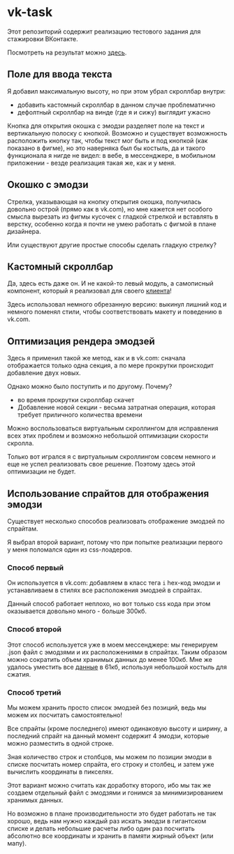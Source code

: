 # vk-task

Этот репозиторий содержит реализацию тестового задания для стажировки ВКонтакте.

Посмотреть на результат можно [здесь](https://danyadev.github.io/vk-task/).

## Поле для ввода текста

Я добавил максимальную высоту, но при этом убрал скроллбар внутри:
- добавить кастомный скроллбар в данном случае проблематично
- дефолтный скроллбар на винде (где я и сижу) выглядит ужасно

Кнопка для открытия окошка с эмодзи разделяет поле на текст и вертикальную полоску с кнопкой.
Возможно и существует возможность расположить кнопку так, чтобы текст мог быть и под кнопкой
(как показано в фигме), но это наверняка был бы костыль, да и такого функционала я нигде не видел:
в вебе, в мессенджере, в мобильном приложении - везде реализация такая же, как и у меня.

## Окошко с эмодзи

Стрелка, указывающая на кнопку открытия окошка, получилась довольно острой (прямо как в vk.com),
но мне кажется нет особого смысла вырезать из фигмы кусочек с гладкой стрелкой и вставлять
в верстку, особенно когда я почти не умею работать с фигмой в плане дизайнера.

Или существуют другие простые способы сделать гладкую стрелку?

## Кастомный скроллбар

Да, здесь есть даже он. И не какой-то левый модуль, а самописный компонент, который я
реализовал для своего [клиента](https://github.com/danyadev/vk-desktop)!

Здесь использовал немного обрезанную версию: выкинул лишний код и немного поменял стили,
чтобы соответствовать макету и поведению в vk.com.

## Оптимизация рендера эмодзей

Здесь я применил такой же метод, как и в vk.com:
сначала отображается только одна секция, а по мере прокрутки происходит
добавление двух новых.

Однако можно было поступить и по другому. Почему?
* во время прокрутки скроллбар скачет
* Добавление новой секции - весьма затратная операция, которая требует
приличного количества времени

Можно воспользоваться виртуальным скроллингом для исправления всех этих проблем
и возможно небольшой оптимизации скорости скролла.

Только вот игрался я с виртуальным скроллингом совсем немного и еще не успел
реализовать свое решение. Поэтому здесь этой оптимизации не будет.

## Использование спрайтов для отображения эмодзи

Существует несколько способов реализовать отображение эмодзей по спрайтам.

Я выбрал второй вариант, потому что при попытке реализации первого у меня поломался
один из css-лоадеров.

### Способ первый

Он используется в vk.com: добавляем в класс тега `i` hex-код эмодзи и устанавливаем
в стилях все расположения эмодзей в спрайтах.

Данный способ работает неплохо, но вот только css кода при этом оказывается довольно
много - больше 300кб.

### Способ второй

Этот способ используется уже в моем мессенджере: мы генерируем .json файл с
эмодзями и их расположениями в спрайтах. Таким образом можно сократить объем хранимых
данных до менее 100кб. Мне же удалось уместить все
[данные](https://github.com/danyadev/vk-desktop/blob/master/src/js/json/localEmoji.json)
в 61кб, используя небольшой костыль для сжатия.

### Способ третий

Мы можем хранить просто список эмодзей без позиций, ведь мы можем их посчитать самостоятельно!

Все спрайты (кроме последнего) имеют одинаковую высоту и ширину, а последний спрайт на данный
момент содержит 4 эмодзи, которые можно разместить в одной строке.

Зная количество строк и столбцов, мы можем по позиции эмодзи в списке посчитать
номер спрайта, его строку и столбец, и затем уже вычислить координаты в пикселях.

Этот вариант можно считать как доработку второго, ибо мы так же создаем отдельный файл
с эмодзями и гонимся за минимизированием хранимых данных.

Но возможно в плане производительности это будет работать не так хорошо,
ведь нам нужно каждый раз искать эмодзи в гигантском списке и делать небольшие расчеты
либо один раз посчитать абсолютно все координаты и хранить в памяти жирный объект (или мапу).
